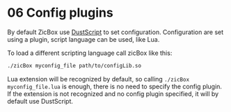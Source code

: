 # 06 Config plugins

By default ZicBox use [DustScript](https://github.com/apiel/dustscript) to set configuration. Configuration are set using a plugin, script language can be used, like Lua.

To load a different scripting language call zicBox like this:
```sh
./zicBox myconfig_file path/to/configLib.so
```

Lua extension will be recognized by default, so calling `./zicBox myconfig_file.lua` is enough, there is no need to specify the config plugin. If the extension is not recognized and no config plugin specified, it will by default use DustScript.


